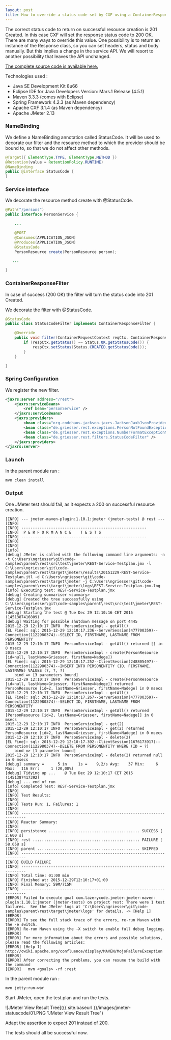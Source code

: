 ```yaml
---
layout: post
title: How to override a status code set by CXF using a ContainerResponseFilter and name binding
---
```


The correct status code to return on successful resource creation is 201 Created. In this case CXF will set the response status code to 200 OK. There are many ways to override this value. One possibility is to return an instance of the Response class, so you can set headers, status and body manually. But this implies a change in the service API. We will resort to another possibility that leaves the API unchanged. 

[The complete source code is available here.](https://github.com/nadegegriesser/code-samples/tree/4.0.0)

Technologies used :

* Java SE Development Kit 8u66
* Eclipse IDE for Java Developers Version: Mars.1 Release (4.5.1)
* Maven 3.3.3 (comes with Eclipse)
* Spring Framework 4.2.3 (as Maven dependency)
* Apache CXF 3.1.4 (as Maven dependency)
* Apache JMeter 2.13


### NameBinding

We define a NameBinding annotation called StatusCode. It will be used to decorate our filter and the resource method to which the provider should be bound to, so that we do not affect other methods.

```java
@Target({ ElementType.TYPE, ElementType.METHOD })
@Retention(value = RetentionPolicy.RUNTIME)
@NameBinding
public @interface StatusCode {
}
```

### Service interface

We decorate the resource method create with @StatusCode.

```java
@Path("/persons")
public interface PersonService {

    ...

    @POST
    @Consumes(APPLICATION_JSON)
    @Produces(APPLICATION_JSON)
    @StatusCode
    PersonResource create(PersonResource person);

   ...

}
```

### ContainerResponseFilter

In case of success (200 OK) the filter will turn the status code into 201 Created.

We decorate the filter with @StatusCode.

```java
@StatusCode
public class StatusCodeFilter implements ContainerResponseFilter {

    @Override
    public void filter(ContainerRequestContext reqCtx, ContainerResponseContext respCtx) throws IOException {
        if (respCtx.getStatus() == Status.OK.getStatusCode()) {
            respCtx.setStatus(Status.CREATED.getStatusCode());
        }
    }

}
```


### Spring Configuration

We register the new filter.

```xml
<jaxrs:server address="/rest">
    <jaxrs:serviceBeans>
        <ref bean="personService" />
    </jaxrs:serviceBeans>
    <jaxrs:providers>
        <bean class="org.codehaus.jackson.jaxrs.JacksonJaxbJsonProvider" />
        <bean class="de.griesser.rest.exceptions.PersonNotFoundExceptionMapper" />
        <bean class="de.griesser.rest.exceptions.NumberFormatExceptionMapper" />
        <bean class="de.griesser.rest.filters.StatusCodeFilter" />
    </jaxrs:providers>
</jaxrs:server>
```

### Launch

In the parent module run :

```sh
mvn clean install
```

### Output

One JMeter test should fail, as it expects a 200 on successful resource creation.

```text
[INFO] --- jmeter-maven-plugin:1.10.1:jmeter (jmeter-tests) @ rest ---
[INFO]  
[INFO] -------------------------------------------------------
[INFO]  P E R F O R M A N C E    T E S T S
[INFO] -------------------------------------------------------
[INFO]  
[INFO]  
[info]  
[debug] JMeter is called with the following command line arguments: -n -t C:\Users\ngriesser\git\code-samples\parent\rest\src\test\jmeter\REST-Service-Testplan.jmx -l C:\Users\ngriesser\git\code-samples\parent\rest\target\jmeter\results\20151229-REST-Service-Testplan.jtl -d C:\Users\ngriesser\git\code-samples\parent\rest\target\jmeter -j C:\Users\ngriesser\git\code-samples\parent\rest\target\jmeter\logs\REST-Service-Testplan.jmx.log
[info] Executing test: REST-Service-Testplan.jmx
[debug] Creating summariser <summary>
[debug] Created the tree successfully using C:\Users\ngriesser\git\code-samples\parent\rest\src\test\jmeter\REST-Service-Testplan.jmx
[debug] Starting the test @ Tue Dec 29 12:10:16 CET 2015 (1451387416809)
[debug] Waiting for possible shutdown message on port 4445
2015-12-29 12:10:17 INFO  PersonServiceImpl - getAll()
[EL Fine]: sql: 2015-12-29 12:10:17.236--ServerSession(477700359)--Connection(1122980374)--SELECT ID, FIRSTNAME, LASTNAME FROM PERSONENTITY
2015-12-29 12:10:17 INFO  PersonServiceImpl - getAll() returned [] in 0 msecs
2015-12-29 12:10:17 INFO  PersonServiceImpl - create(PersonResource [id=null, lastName=Griesser, firstName=Nadege])
[EL Fine]: sql: 2015-12-29 12:10:17.252--ClientSession(248805497)--Connection(1122980374)--INSERT INTO PERSONENTITY (ID, FIRSTNAME, LASTNAME) VALUES (?, ?, ?)
	bind => [3 parameters bound]
2015-12-29 12:10:17 INFO  PersonServiceImpl - create(PersonResource [id=null, lastName=Griesser, firstName=Nadege]) returned PersonResource [id=2, lastName=Griesser, firstName=Nadege] in 0 msecs
2015-12-29 12:10:17 INFO  PersonServiceImpl - getAll()
[EL Fine]: sql: 2015-12-29 12:10:17.267--ServerSession(477700359)--Connection(1122980374)--SELECT ID, FIRSTNAME, LASTNAME FROM PERSONENTITY
2015-12-29 12:10:17 INFO  PersonServiceImpl - getAll() returned [PersonResource [id=2, lastName=Griesser, firstName=Nadege]] in 0 msecs
2015-12-29 12:10:17 INFO  PersonServiceImpl - get(2)
2015-12-29 12:10:17 INFO  PersonServiceImpl - get(2) returned PersonResource [id=2, lastName=Griesser, firstName=Nadege] in 0 msecs
2015-12-29 12:10:17 INFO  PersonServiceImpl - delete(2)
[EL Fine]: sql: 2015-12-29 12:10:17.392--ClientSession(1676173917)--Connection(1122980374)--DELETE FROM PERSONENTITY WHERE (ID = ?)
	bind => [1 parameter bound]
2015-12-29 12:10:17 INFO  PersonServiceImpl - delete(2) returned null in 0 msecs
[debug] summary =      5 in     1s =    9,2/s Avg:    37 Min:     6 Max:   116 Err:     1 (20,00%)
[debug] Tidying up ...    @ Tue Dec 29 12:10:17 CET 2015 (1451387417392)
[debug] ... end of run
[info] Completed Test: REST-Service-Testplan.jmx
[INFO]  
[INFO] Test Results:
[INFO]  
[INFO] Tests Run: 1, Failures: 1
[INFO]  
[INFO] ------------------------------------------------------------------------
[INFO] Reactor Summary:
[INFO] 
[INFO] persistence ........................................ SUCCESS [  2.600 s]
[INFO] rest ............................................... FAILURE [ 58.058 s]
[INFO] parent ............................................. SKIPPED
[INFO] ------------------------------------------------------------------------
[INFO] BUILD FAILURE
[INFO] ------------------------------------------------------------------------
[INFO] Total time: 01:00 min
[INFO] Finished at: 2015-12-29T12:10:17+01:00
[INFO] Final Memory: 59M/715M
[INFO] ------------------------------------------------------------------------
[ERROR] Failed to execute goal com.lazerycode.jmeter:jmeter-maven-plugin:1.10.1:jmeter (jmeter-tests) on project rest: There were 1 test failures.  See the JMeter logs at 'C:\Users\ngriesser\git\code-samples\parent\rest\target\jmeter\logs' for details. -> [Help 1]
[ERROR] 
[ERROR] To see the full stack trace of the errors, re-run Maven with the -e switch.
[ERROR] Re-run Maven using the -X switch to enable full debug logging.
[ERROR] 
[ERROR] For more information about the errors and possible solutions, please read the following articles:
[ERROR] [Help 1] http://cwiki.apache.org/confluence/display/MAVEN/MojoFailureException
[ERROR] 
[ERROR] After correcting the problems, you can resume the build with the command
[ERROR]   mvn <goals> -rf :rest
```

In the parent module run :

```sh
mvn jetty:run-war
```

Start JMeter, open the test plan and run the tests.

![JMeter View Result Tree]({{ site.baseurl }}/images/jmeter-statuscode/01.PNG "JMeter View Result Tree")

Adapt the assertion to expect 201 instead of 200.

The tests should all be successful now.
